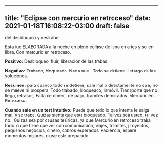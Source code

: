 
---
title: "Eclipse con mercurio en retroceso"
date: 2021-01-18T16:08:22-03:00
draft: false
--- 
        

 

 



del desbloqueo y destrabe
 
Esta fue
 ELABORADA a la noche en pleno eclipse de luna en aries y sol en libra. Con
 mercurio en retroceso.
 


**Positivo:**  Desbloqueo,
 fluir, liberación de las trabas.


**Negativo:**  Trabado,
 bloqueado. Nada sale . Todo se detiene. Letargo de las soluciones.
 


**Resumen:**  para cuando
 todo se detiene, sale mal o directamente no sale, no se mueve ni prospera. Todo
 trabado, bloqueado, inmóvil. Transporte que no llega, retrasos, Falta de
 dinero, de pago, tramites demorados.
Mercurio en
 Retroceso.
 


**Cuando sale en un test intuitivo:**  Puede que todo lo que intenta le salga mal, o se trabe. 
Quizás sienta
 que esta bloqueado. Tal vez sea usted, tal vez no.  Quizas sea por causas telúricas, ya que
 Mercurio en retroceso traba todo lo que tiene que ver con comunicación, viajes,
 trámites, proyectos, pequeños negocios, dinero, cobros esperados.
Paciencia,
 espere momentos mejores, o use este preparado.



